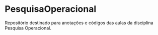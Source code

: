 # PesquisaOperacional
Repositório destinado para anotações e códigos das aulas da disciplina Pesquisa Operacional.
